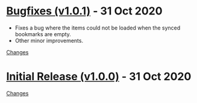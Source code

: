 <a name="v1.0.1"></a>
# [Bugfixes (v1.0.1)](https://github.com/JosXa/chromemarks/releases/tag/v1.0.1) - 31 Oct 2020

- Fixes a bug where the items could not be loaded when the synced bookmarks are empty.
- Other minor improvements.

[Changes][v1.0.1]


<a name="v1.0.0"></a>
# [Initial Release (v1.0.0)](https://github.com/JosXa/chromemarks/releases/tag/v1.0.0) - 31 Oct 2020



[Changes][v1.0.0]


[v1.0.1]: https://github.com/JosXa/chromemarks/compare/v1.0.0...v1.0.1
[v1.0.0]: https://github.com/JosXa/chromemarks/tree/v1.0.0

 <!-- Generated by changelog-from-release -->
